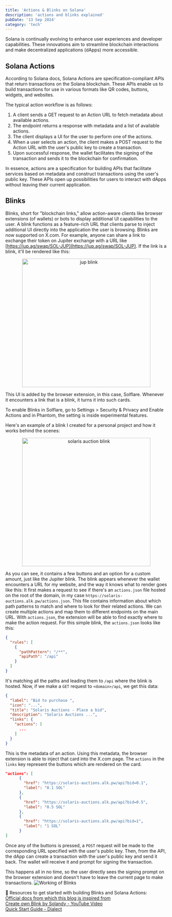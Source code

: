 ```yaml
---
title: 'Actions & Blinks on Solana'
description: 'actions and blinks explained'
pubDate: '13 Sep 2024'
category: 'tech'
---
```


Solana is continually evolving to enhance user experiences and developer capabilities. These innovations aim to streamline blockchain interactions and make decentralized applications (dApps) more accessible.
## Solana Actions
According to Solana docs, Solana Actions are specification-compliant APIs that return transactions on the Solana blockchain. These APIs enable us to build transactions for use in various formats like QR codes, buttons, widgets, and websites.

The typical action workflow is as follows:
1. A client sends a GET request to an Action URL to fetch metadata about available actions.
2. The endpoint returns a response with metadata and a list of available actions.
3. The client displays a UI for the user to perform one of the actions.
4. When a user selects an action, the client makes a POST request to the Action URL with the user's public key to create a transaction.
5. Upon successful response, the wallet facilitates the signing of the transaction and sends it to the blockchain for confirmation.

In essence, actions are a specification for building APIs that facilitate services based on metadata and construct transactions using the user's public key. These APIs open up possibilities for users to interact with dApps without leaving their current application.
## Blinks
Blinks, short for "blockchain links," allow action-aware clients like browser extensions (of wallets) or bots to display additional UI capabilities to the user. A blink functions as a feature-rich URL that clients parse to inject additional UI directly into the application the user is browsing.
Blinks are now supported on X.com. For example, anyone can share a link to exchange their token on Jupiter exchange with a URL like [https://jup.ag/swap/SOL-JUP](https://jup.ag/swap/SOL-JUP). If the link is a blink, it'll be rendered like this:<p align="center">
<img src="https://i.imgur.com/jppFHbg.png" alt="jup blink" width="400" style=""></p>

This UI is added by the browser extension, in this case, Solflare. Whenever it encounters a link that is a blink, it turns it into such cards.

To enable Blinks in Solflare, go to Settings > Security & Privacy and Enable Actions and in Phantom, the setting is inside experimental features.

Here's an example of a blink I created for a personal project and how it works behind the scenes:
<p align="center"><img src="https://imgur.com/YQwWFHz.png" width="400" alt="solaris auction blink"/></p>

As you can see, it contains a few buttons and an option for a custom amount, just like the Jupiter blink. The blink appears whenever the wallet encounters a URL for my website, and the way it knows what to render goes like this:
It first makes a request to see if there's an `actions.json` file hosted on the root of the domain, in my case `https://solaris-auctions.alk.pw/actions.json`. This file contains information about which path patterns to match and where to look for their related actions. We can create multiple actions and map them to different endpoints on the main URL. With `actions.json`, the extension will be able to find exactly where to make the action request. For this simple blink, the `actions.json` looks like this:

```json
{
  "rules": [
    {
      "pathPattern": "/**",
      "apiPath": "/api"
    }
  ]
}
```

It's matching all the paths and leading them to `/api` where the blink is hosted.
Now, if we make a `GET` request to `<domain>/api`, we get this data:

```json
{
  "label": "Bid to purchase ",
  "icon": "...",
  "title": "Solaris Auctions - Place a bid",
  "description": "Solaris Auctions ...",
  "links": {
    "actions": [
      ...
    ]
  }
}
```

This is the metadata of an action. Using this metadata, the browser extension is able to inject that card into the X.com page. The `actions` in the `links` key represent the buttons which are rendered on the card.

```json
"actions": [
      {
        "href": "https://solaris-auctions.alk.pw/api?bid=0.1",
        "label": "0.1 SOL"
      },
      {
        "href": "https://solaris-auctions.alk.pw/api?bid=0.5",
        "label": "0.5 SOL"
      },
      {
        "href": "https://solaris-auctions.alk.pw/api?bid=1",
        "label": "1 SOL"
      }
]
```

Once any of the buttons is pressed, a `POST` request will be made to the corresponding URL specified with the user's public key. Then, from the API, the dApp can create a transaction with the user's public key and send it back. The wallet will receive it and prompt for signing the transaction.

This happens all in no time, so the user directly sees the signing prompt on the browser extension and doesn't have to leave the current page to make transactions.
![Working of Blinks](https://imgur.com/xKcgEo2.png)

📎 Resources to get started with building Blinks and Solana Actions:<br>
[Official docs from which this blog is inspired from](https://solana.com/docs/advanced/actions)<br>
[Create own Blink by Solandy - YouTube Video ](https://youtu.be/dLpu6vYsTaI?si=FZrusEV4Lszo6VZK)<br>
[Quick Start Guide - Dialect](https://dashboard.dialect.to/actions)